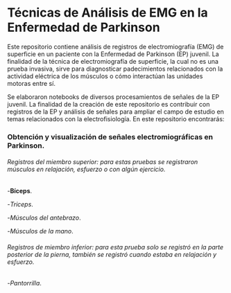 # Técnicas de Análisis de EMG en la Enfermedad de Parkinson 

Este repositorio contiene análisis de registros de electromiografía (EMG) de superficie en un paciente con la Enfermedad de Parkinson (EP) juvenil. La finalidad de la técnica de electromiografía de superficie, la cual no es una prueba invasiva, sirve para diagnosticar padecimientos relacionados con la actividad eléctrica de los músculos o cómo interactúan las unidades motoras entre sí.

Se elaboraron notebooks de diversos procesamientos de señales de la EP juvenil. La finalidad de la creación de este repositorio es contribuir con registros de la EP y análisis de señales para ampliar el campo de estudio en temas relacionados con la electrofisiología. En este repositorio encontrarás:

### Obtención y visualización de señales electromiográficas en Parkinson.
###### Registros del miembro superior: para estas pruebas se registraron músculos en relajación, esfuerzo o con algún ejercicio. 
  
  -**Bíceps**.
  
  -*Triceps*.
  
  -*Músculos del antebrazo*.
  
  -*Músculos de la mano*. 

###### Registros de miembro inferior: para esta prueba solo se registró en la parte posterior de la pierna, también se registró cuando estaba en relajación y esfuerzo. 

  -*Pantorrilla*. 

